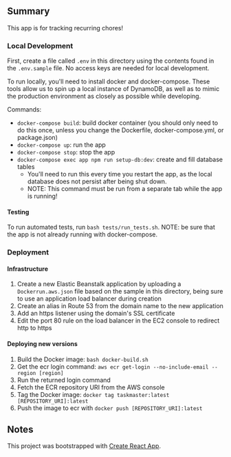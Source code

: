## Summary
This app is for tracking recurring chores!

### Local Development
First, create a file called `.env` in this directory using the contents found in the `.env.sample` file. No access keys are needed for local development.

To run locally, you'll need to install docker and docker-compose. These tools allow us to spin up a local instance of DynamoDB, as well as to mimic the production environment as closely as possible while developing.

Commands:
- `docker-compose build`: build docker container (you should only need to do this once, unless you change the Dockerfile, docker-compose.yml, or package.json)
- `docker-compose up`: run the app
- `docker-compose stop`: stop the app
- `docker-compose exec app npm run setup-db:dev`: create and fill database tables
    - You'll need to run this every time you restart the app, as the local database does not persist after being shut down.
    - NOTE: This command must be run from a separate tab while the app is running!

#### Testing
To run automated tests, run `bash tests/run_tests.sh`.
NOTE: be sure that the app is not already running with docker-compose.


### Deployment
#### Infrastructure
1. Create a new Elastic Beanstalk application by uploading a `Dockerrun.aws.json` file based on the sample in this directory, being sure to use an application load balancer during creation
2. Create an alias in Route 53 from the domain name to the new application
3. Add an https listener using the domain's SSL certificate
4. Edit the port 80 rule on the load balancer in the EC2 console to redirect http to https


#### Deploying new versions

1. Build the Docker image: `bash docker-build.sh`
2. Get the ecr login command: `aws ecr get-login --no-include-email --region [region]`
3. Run the returned login command
4. Fetch the ECR repository URI from the AWS console 
5. Tag the Docker image: `docker tag taskmaster:latest [REPOSITORY_URI]:latest`
6. Push the image to ecr with `docker push [REPOSITORY_URI]:latest`

## Notes
This project was bootstrapped with [Create React App](https://github.com/facebook/create-react-app).
